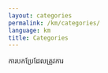 ```yaml
---
layout: categories
permalink: /km/categories/
language: km
title: Categories
---
```

ការបកប្រែដែលត្រូវការ
